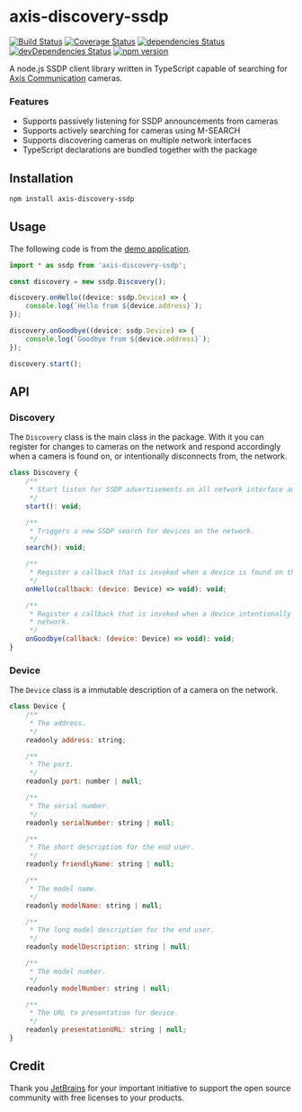 # axis-discovery-ssdp

[![Build Status](https://travis-ci.org/FantasticFiasco/axis-discovery-ssdp.svg?branch=master)](https://travis-ci.org/FantasticFiasco/axis-discovery-ssdp)
[![Coverage Status](https://coveralls.io/repos/github/FantasticFiasco/axis-discovery-ssdp/badge.svg)](https://coveralls.io/github/FantasticFiasco/axis-discovery-ssdp)
[![dependencies Status](https://david-dm.org/FantasticFiasco/axis-discovery-ssdp/status.svg)](https://david-dm.org/FantasticFiasco/axis-discovery-ssdp)
[![devDependencies Status](https://david-dm.org/FantasticFiasco/axis-discovery-ssdp/dev-status.svg)](https://david-dm.org/FantasticFiasco/axis-discovery-ssdp?type=dev)
[![npm version](https://img.shields.io/npm/v/axis-discovery-ssdp.svg)](https://www.npmjs.com/package/axis-discovery-ssdp)

A node.js SSDP client library written in TypeScript capable of searching for [Axis Communication](http://www.axis.com) cameras.

### Features

- Supports passively listening for SSDP announcements from cameras
- Supports actively searching for cameras using M-SEARCH
- Supports discovering cameras on multiple network interfaces
- TypeScript declarations are bundled together with the package

## Installation

```sh
npm install axis-discovery-ssdp
```

## Usage

The following code is from the [demo application](https://github.com/FantasticFiasco/axis-discovery-ssdp/tree/master/demo-application).

```javascript
import * as ssdp from 'axis-discovery-ssdp';

const discovery = new ssdp.Discovery();

discovery.onHello((device: ssdp.Device) => {
    console.log(`Hello from ${device.address}`);
});

discovery.onGoodbye((device: ssdp.Device) => {
    console.log(`Goodbye from ${device.address}`);
});

discovery.start();
```

## API

### Discovery

The `Discovery` class is the main class in the package. With it you can register for changes to cameras on the network and respond accordingly when a camera is found on, or intentionally disconnects from, the network. 

```javascript
class Discovery {
    /**
     * Start listen for SSDP advertisements on all network interface addresses.
     */
    start(): void;

    /**
     * Triggers a new SSDP search for devices on the network.
     */
    search(): void;

    /**
     * Register a callback that is invoked when a device is found on the network.
     */
    onHello(callback: (device: Device) => void): void;

    /**
     * Register a callback that is invoked when a device intentionally is disconnecting from the
     * network.
     */
    onGoodbye(callback: (device: Device) => void): void;    
}
```

### Device

The `Device` class is a immutable description of a camera on the network.

```javascript
class Device {
    /**
     * The address.
     */
    readonly address: string;

    /**
     * The port.
     */
    readonly port: number | null;

    /**
     * The serial number.
     */
    readonly serialNumber: string | null;

    /**
     * The short description for the end user.
     */
    readonly friendlyName: string | null;

    /**
     * The model name.
     */
    readonly modelName: string | null;

    /**
     * The long model description for the end user.
     */
    readonly modelDescription: string | null;

    /**
     * The model number.
     */
    readonly modelNumber: string | null;

    /**
     * The URL to presentation for device.
     */
    readonly presentationURL: string | null;
}
```

## Credit

Thank you [JetBrains](https://www.jetbrains.com/) for your important initiative to support the open source community with free licenses to your products.

